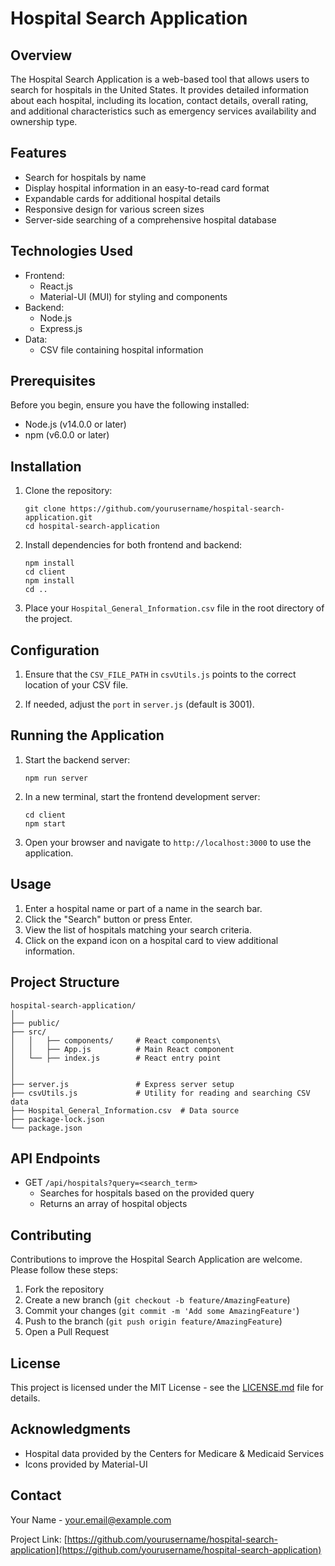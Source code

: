 # Hospital Search Application

## Overview

The Hospital Search Application is a web-based tool that allows users to search for hospitals in the United States. It provides detailed information about each hospital, including its location, contact details, overall rating, and additional characteristics such as emergency services availability and ownership type.

## Features

- Search for hospitals by name
- Display hospital information in an easy-to-read card format
- Expandable cards for additional hospital details
- Responsive design for various screen sizes
- Server-side searching of a comprehensive hospital database

## Technologies Used

- Frontend:
  - React.js
  - Material-UI (MUI) for styling and components
- Backend:
  - Node.js
  - Express.js
- Data:
  - CSV file containing hospital information

## Prerequisites

Before you begin, ensure you have the following installed:
- Node.js (v14.0.0 or later)
- npm (v6.0.0 or later)

## Installation

1. Clone the repository:
   ```
   git clone https://github.com/yourusername/hospital-search-application.git
   cd hospital-search-application
   ```

2. Install dependencies for both frontend and backend:
   ```
   npm install
   cd client
   npm install
   cd ..
   ```

3. Place your `Hospital_General_Information.csv` file in the root directory of the project.

## Configuration

1. Ensure that the `CSV_FILE_PATH` in `csvUtils.js` points to the correct location of your CSV file.

2. If needed, adjust the `port` in `server.js` (default is 3001).

## Running the Application

1. Start the backend server:
   ```
   npm run server
   ```

2. In a new terminal, start the frontend development server:
   ```
   cd client
   npm start
   ```

3. Open your browser and navigate to `http://localhost:3000` to use the application.

## Usage

1. Enter a hospital name or part of a name in the search bar.
2. Click the "Search" button or press Enter.
3. View the list of hospitals matching your search criteria.
4. Click on the expand icon on a hospital card to view additional information.

## Project Structure

```
hospital-search-application/
│
├── public/
├── src/
│   │   ├── components/     # React components\
│   │   ├── App.js          # Main React component
│   └── ├── index.js        # React entry point
│   
│
├── server.js               # Express server setup
├── csvUtils.js             # Utility for reading and searching CSV data
├── Hospital_General_Information.csv  # Data source
├── package-lock.json 
└── package.json

```

## API Endpoints

- GET `/api/hospitals?query=<search_term>`
  - Searches for hospitals based on the provided query
  - Returns an array of hospital objects

## Contributing

Contributions to improve the Hospital Search Application are welcome. Please follow these steps:

1. Fork the repository
2. Create a new branch (`git checkout -b feature/AmazingFeature`)
3. Commit your changes (`git commit -m 'Add some AmazingFeature'`)
4. Push to the branch (`git push origin feature/AmazingFeature`)
5. Open a Pull Request

## License

This project is licensed under the MIT License - see the [LICENSE.md](LICENSE.md) file for details.

## Acknowledgments

- Hospital data provided by the Centers for Medicare & Medicaid Services
- Icons provided by Material-UI

## Contact

Your Name - your.email@example.com

Project Link: [https://github.com/yourusername/hospital-search-application](https://github.com/yourusername/hospital-search-application)
